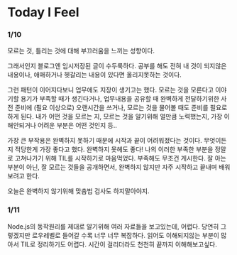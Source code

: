 # Today I Feel

### 1/10

모르는 것, 틀리는 것에 대해 부끄러움을 느끼는 성향이다.

그래서인지 블로그엔 임시저장된 글이 수두룩하다. 공부를 해도 전혀 내 것이 되지않은 내용이나, 애매하거나 헷갈리는 내용이 있다면 올리지못하는 것이다.

그런 패턴이 이어지다보니 업무에도 지장이 생기고는 했다. 모르는 것을 모른다고 이야기할 용기가 부족할 때가 생긴다거나, 업무내용을 공유할 때 완벽하게 전달하기위한 사전 준비에 (필요 이상으로) 오랜시간을 쓰거나, 모르는 것을 물어볼 때도 준비를 필요로 하게 된다. 내가 어떤 것을 모르는 지, 모르는 것을 알기위해 얼만큼 노력했는지, 가장 이해안되거나 어려운 부분은 어떤 것인지 등..

가장 큰 부작용은 완벽하지 못하기 때문에 시작과 끝이 어려워졌다는 것이다. 무엇이든지 적당한게 가장 좋다고 했다. 완벽하지 못헤도 좋다!
나의 이러한 부족한 부분을 정말로 고쳐나가기 위해 TIL를 시작하기로 마음먹었다. 부족해도 무조건 게시한다. 잘 아는 부분이 아닌, 잘 모르는 것들을 공개하면서, 완벽하지 않지만 자주 시작하고 끝내며 배워보려고 한다.

오늘은 완벽하지 않기위해 맞춤법 검사도 하지말아야지.

### 1/11

Node.js의 동작원리를 제대로 알기위해 여러 자료들을 보고있는데, 어렵다. 당연히 그렇겠지만 로우레벨로 들어갈 수록 너무 너무 복잡하다.
읽어도 이해되지않는 부분이 많아서 TIL로 정리하기도 어렵다. 시간이 걸리더라도 천천히 끝까지 이해해보고싶다.
